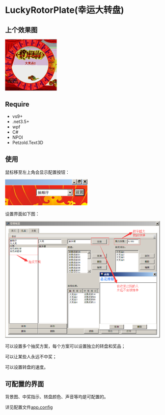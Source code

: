 LuckyRotorPlate(幸运大转盘)
===============

## 上个效果图

![sample](./sample.gif)


## Require
* vs9+
* .net3.5+
* wpf
* C#
* NPOI
* Petzold.Text3D

## 使用

鼠标移至左上角会显示配置按钮：

![settingButton](./settingButton.png)

设置界面如下图：

![settingForm](./settingForm.png)

可以设置多个抽奖方案，每个方案可以设置独立的转盘和奖品；

可以让某些人永远不中奖；

可以设置转盘的速度。


## 可配置的界面

背景图、中奖指示、转盘颜色、声音等均是可配置的。

详见配置文件[app.config](./LuckyRotorPlate/app.config)

